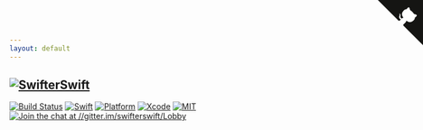 ```yaml
---
layout: default
---
```


<style> @media (max-width: 960px) { #swifterswiftrawgithubusercontentcomomaralbeikswifterswiftmasterlogopng { margin-top: 80px; } } </style>
## [![SwifterSwift](//raw.githubusercontent.com/omaralbeik/SwifterSwift/master/logo.png)](./)

<style>
.container P A IMG { display:inline-block; } 
.container .container P { text-align:center; }
</style>

[![Build Status](//travis-ci.org/omaralbeik/SwifterSwift.svg?branch=master)](//travis-ci.org/omaralbeik/SwifterSwift)
[![Swift](//img.shields.io/badge/Swift-3.0-orange.svg)](//swift.org)
[![Platform](//img.shields.io/badge/Platform-iOS-lightgrey.svg)](//github.com/omaralbeik/swifterSwift)
[![Xcode](//img.shields.io/badge/Xcode-8.0-blue.svg)](//developer.apple.com/xcode)
[![MIT](//img.shields.io/badge/License-MIT-red.svg)](//opensource.org/licenses/MIT)
[![Join the chat at //gitter.im/swifterswift/Lobby](//badges.gitter.im/SwifterSwift/Lobby.svg)](//gitter.im/swifterswift/Lobby?utm_source=badge&utm_medium=badge&utm_campaign=pr-badge&utm_content=badge)

<!-- yes we stole it from template -->
<a href="//github.com/OmarAlbeik/SwifterSwift" class="github-corner"><svg width="80" height="80" viewBox="0 0 250 250" style="fill:#151513; color:#fff; position: absolute; top: 0; border: 0; right: 0;"><path d="M0,0 L115,115 L130,115 L142,142 L250,250 L250,0 Z"></path><path d="M128.3,109.0 C113.8,99.7 119.0,89.6 119.0,89.6 C122.0,82.7 120.5,78.6 120.5,78.6 C119.2,72.0 123.4,76.3 123.4,76.3 C127.3,80.9 125.5,87.3 125.5,87.3 C122.9,97.6 130.6,101.9 134.4,103.2" fill="currentColor" style="transform-origin: 130px 106px;" class="octo-arm"></path><path d="M115.0,115.0 C114.9,115.1 118.7,116.5 119.8,115.4 L133.7,101.6 C136.9,99.2 139.9,98.4 142.2,98.6 C133.8,88.0 127.5,74.4 143.8,58.0 C148.5,53.4 154.0,51.2 159.7,51.0 C160.3,49.4 163.2,43.6 171.4,40.1 C171.4,40.1 176.1,42.5 178.8,56.2 C183.1,58.6 187.2,61.8 190.9,65.4 C194.5,69.0 197.7,73.2 200.1,77.6 C213.8,80.2 216.3,84.9 216.3,84.9 C212.7,93.1 206.9,96.0 205.4,96.6 C205.1,102.4 203.0,107.8 198.3,112.5 C181.9,128.9 168.3,122.5 157.7,114.1 C157.9,116.9 156.7,120.9 152.7,124.9 L141.0,136.5 C139.8,137.7 141.6,141.9 141.8,141.8 Z" fill="currentColor" class="octo-body"></path></svg></a><style>.github-corner:hover .octo-arm{animation:octocat-wave 560ms ease-in-out}@keyframes octocat-wave{0%,100%{transform:rotate(0)}20%,60%{transform:rotate(-25deg)}40%,80%{transform:rotate(10deg)}}@media (max-width:500px){.github-corner:hover .octo-arm{animation:none}.github-corner .octo-arm{animation:octocat-wave 560ms ease-in-out}}</style>
